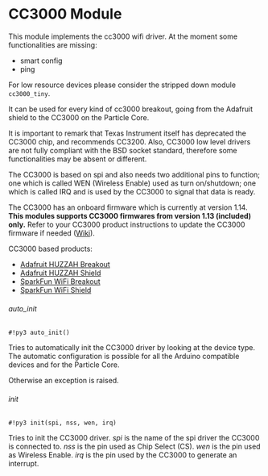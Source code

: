 # CC3000 Module

This module implements the cc3000 wifi driver. At the moment some functionalities are missing:


* smart config
* ping

For low resource devices please consider the stripped down module `cc3000_tiny`.

It can be used for every kind of cc3000 breakout, going from the Adafruit shield to the CC3000 on the Particle Core.

It is important to remark that Texas Instrument itself has deprecated the CC3000 chip, and recommends CC3200. Also, CC3000 low level drivers are not fully compliant with the BSD socket standard, therefore some functionalities may be absent or different.

The CC3000 is based on spi and also needs two additional pins to function; one which is called WEN (Wireless Enable) used as turn on/shutdown; one which is called IRQ and is used by the CC3000 to signal that data is ready.

The CC3000 has an onboard firmware which is currently at version 1.14. **This modules supports CC3000 firmwares
from version 1.13 (included) only.** Refer to your CC3000 product instructions to update the CC3000 firmware if needed
([Wiki](http://processors.wiki.ti.com/index.php/CC3000)).

CC3000 based products:


* [Adafruit HUZZAH Breakout](https://www.adafruit.com/products/1469)
* [Adafruit HUZZAH Shield](http://www.adafruit.com/product/1491)
* [SparkFun WiFi Breakout](https://www.sparkfun.com/products/12072)
* [SparkFun WiFi Shield](https://www.sparkfun.com/products/12071)

###### auto_init

```#!py3 auto_init()```

Tries to automatically init the CC3000 driver by looking at the device type.
The automatic configuration is possible for all the Arduino compatible devices
and for the Particle Core.

Otherwise an exception is raised.

###### init

```#!py3 init(spi, nss, wen, irq)```

Tries to init the CC3000 driver. *spi* is the name of the spi driver the CC3000 is connected to.
*nss* is the pin used as Chip Select (CS). *wen* is the pin used as Wireless Enable. *irq* is the pin used by
the CC3000 to generate an interrupt.
